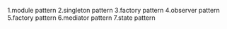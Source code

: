 1.module pattern
2.singleton pattern
3.factory pattern
4.observer pattern
5.factory pattern
6.mediator pattern
7.state pattern
